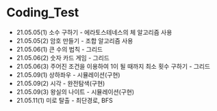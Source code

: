 # Coding_Test

* 21.05.05(1) 소수 구하기 - 에라토스테네스의 체 알고리즘 사용 
* 21.05.05(2) 암호 만들기 - 조합 알고리즘 사용
* 21.05.06(1) 큰 수의 법칙 - 그리드
* 21.05.06(2) 숫자 카드 게임 - 그리드
* 21.05.06(3) 주어진 조건을 이용하여 1이 될 때까지 최소 횟수 구하기 - 그리드
* 21.05.09(1) 상하좌우 - 시뮬레이션(구현)
* 21.05.09(2) 시각 - 완전탐색(구현)
* 21.05.09(3) 왕실의 나이트 - 시뮬레이션(구현)
* 21.05.11(1) 미로 탈출 - 최단경로, BFS
